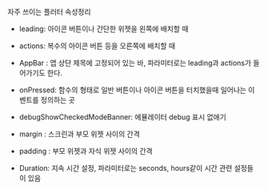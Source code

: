 자주 쓰이는 플러터 속성정리

* leading: 아이콘 버튼이나 간단한 위젯을 왼쪽에 배치할 때

* actions: 복수의 아이콘 버튼 등을 오른쪽에 배치할 때

* AppBar : 앱 상단 제목에 고정되어 있는 바, 파라미터로는 leading과 actions가 들어가기도 한다.

* onPressed: 함수의 형태로 일반 버튼이나 아이콘 버튼을 터치했을때 일어나는 이벤트를 정의하는 곳
  
* debugShowCheckedModeBanner: 에뮬레이터 debug 표시 없애기

* margin : 스크린과 부모 위젯 사이의 간격

* padding : 부모 위젯과 자식 위젯 사이의 간격

* Duration: 지속 시간 설정, 파라미터로는 seconds, hours같이 시간 관련 설정들이 있음

